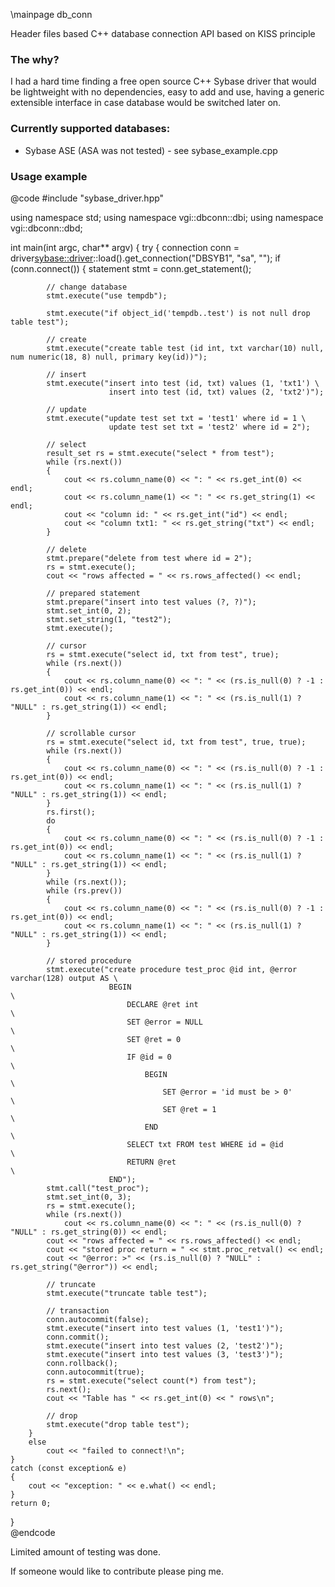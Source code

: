 \mainpage db_conn


Header files based C++ database connection API based on KISS principle

### The why?

I had a hard time finding a free open source C++ Sybase driver that would be lightweight with no dependencies, easy to add and use, having a generic extensible interface in case database would be switched later on.


### Currently supported databases:

* Sybase ASE (ASA was not tested) - see sybase_example.cpp


### Usage example

@code
#include "sybase_driver.hpp"

using namespace std;
using namespace vgi::dbconn::dbi;
using namespace vgi::dbconn::dbd;

int main(int argc, char** argv)
{
    try
    {
        connection conn = driver<sybase::driver>::load().get_connection("DBSYB1", "sa", "");
        if (conn.connect())
        {
            statement stmt = conn.get_statement();
            
            // change database
            stmt.execute("use tempdb");
            
            stmt.execute("if object_id('tempdb..test') is not null drop table test");
            
            // create
            stmt.execute("create table test (id int, txt varchar(10) null, num numeric(18, 8) null, primary key(id))");
            
            // insert
            stmt.execute("insert into test (id, txt) values (1, 'txt1') \
                          insert into test (id, txt) values (2, 'txt2')");
                          
            // update
            stmt.execute("update test set txt = 'test1' where id = 1 \
                          update test set txt = 'test2' where id = 2");
                          
            // select
            result_set rs = stmt.execute("select * from test");
            while (rs.next())
            {
                cout << rs.column_name(0) << ": " << rs.get_int(0) << endl;
                cout << rs.column_name(1) << ": " << rs.get_string(1) << endl;
                cout << "column id: " << rs.get_int("id") << endl;
                cout << "column txt1: " << rs.get_string("txt") << endl;
            }
            
            // delete
            stmt.prepare("delete from test where id = 2");
            rs = stmt.execute();
            cout << "rows affected = " << rs.rows_affected() << endl;
            
            // prepared statement
            stmt.prepare("insert into test values (?, ?)");
            stmt.set_int(0, 2);
            stmt.set_string(1, "test2");
            stmt.execute();
            
            // cursor
            rs = stmt.execute("select id, txt from test", true);
            while (rs.next())
            {
                cout << rs.column_name(0) << ": " << (rs.is_null(0) ? -1 : rs.get_int(0)) << endl;
                cout << rs.column_name(1) << ": " << (rs.is_null(1) ? "NULL" : rs.get_string(1)) << endl;
            }
            
            // scrollable cursor
            rs = stmt.execute("select id, txt from test", true, true);
            while (rs.next())
            {
                cout << rs.column_name(0) << ": " << (rs.is_null(0) ? -1 : rs.get_int(0)) << endl;
                cout << rs.column_name(1) << ": " << (rs.is_null(1) ? "NULL" : rs.get_string(1)) << endl;
            }
            rs.first();
            do
            {
                cout << rs.column_name(0) << ": " << (rs.is_null(0) ? -1 : rs.get_int(0)) << endl;
                cout << rs.column_name(1) << ": " << (rs.is_null(1) ? "NULL" : rs.get_string(1)) << endl;
            }
            while (rs.next());
            while (rs.prev())
            {
                cout << rs.column_name(0) << ": " << (rs.is_null(0) ? -1 : rs.get_int(0)) << endl;
                cout << rs.column_name(1) << ": " << (rs.is_null(1) ? "NULL" : rs.get_string(1)) << endl;
            }
            
            // stored procedure
            stmt.execute("create procedure test_proc @id int, @error varchar(128) output AS \
                          BEGIN                                                             \
                              DECLARE @ret int                                              \
                              SET @error = NULL                                             \
                              SET @ret = 0                                                  \
                              IF @id = 0                                                    \
                                  BEGIN                                                     \
                                      SET @error = 'id must be > 0'                         \
                                      SET @ret = 1                                          \
                                  END                                                       \
                              SELECT txt FROM test WHERE id = @id                           \
                              RETURN @ret                                                   \
                          END");
            stmt.call("test_proc");
            stmt.set_int(0, 3);
            rs = stmt.execute();
            while (rs.next())
                cout << rs.column_name(0) << ": " << (rs.is_null(0) ? "NULL" : rs.get_string(0)) << endl;
            cout << "rows affected = " << rs.rows_affected() << endl;
            cout << "stored proc return = " << stmt.proc_retval() << endl;
            cout << "@error: >" << (rs.is_null(0) ? "NULL" : rs.get_string("@error")) << endl;
            
            // truncate
            stmt.execute("truncate table test");
            
            // transaction
            conn.autocommit(false);
            stmt.execute("insert into test values (1, 'test1')");
            conn.commit();
            stmt.execute("insert into test values (2, 'test2')");
            stmt.execute("insert into test values (3, 'test3')");
            conn.rollback();
            conn.autocommit(true);
            rs = stmt.execute("select count(*) from test");
            rs.next();
            cout << "Table has " << rs.get_int(0) << " rows\n";
            
            // drop
            stmt.execute("drop table test");
        }
        else
            cout << "failed to connect!\n";
    }
    catch (const exception& e)
    {
        cout << "exception: " << e.what() << endl;
    }
    return 0;
}             
@endcode

Limited amount of testing was done.

If someone would like to contribute please ping me.

